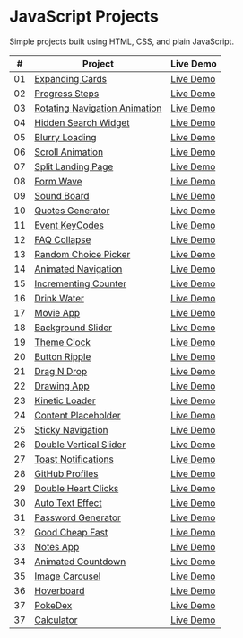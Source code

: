 # JavaScript Projects

Simple projects built using HTML, CSS, and plain JavaScript.

|  #  | Project                                                          | Live Demo                                                                       |
| :-: | ---------------------------------------------------------------- | ------------------------------------------------------------------------------- |
| 01  | [Expanding Cards](./expanding-cards/README.md)                   | [Live Demo](https://josephgattuso.github.io/js-projects/expanding-cards)        |
| 02  | [Progress Steps](./progress-steps/README.md)                     | [Live Demo](https://josephgattuso.github.io/js-projects/progress-steps)         |
| 03  | [Rotating Navigation Animation](./rotating-navigation/README.md) | [Live Demo](https://josephgattuso.github.io/js-projects/rotating-navigation)    |
| 04  | [Hidden Search Widget](./hidden-search/README.md)                | [Live Demo](https://josephgattuso.github.io/js-projects/hidden-search)          |
| 05  | [Blurry Loading](./blurry-loading/README.md)                     | [Live Demo](https://josephgattuso.github.io/js-projects/blurry-loading)         |
| 06  | [Scroll Animation](./scroll-animation/README.md)                 | [Live Demo](https://josephgattuso.github.io/js-projects/scroll-animation)       |
| 07  | [Split Landing Page](./split-landing/README.md)                  | [Live Demo](https://josephgattuso.github.io/js-projects/split-landing)          |
| 08  | [Form Wave](./form-wave/README.md)                               | [Live Demo](https://josephgattuso.github.io/js-projects/form-wave)              |
| 09  | [Sound Board](./sound-board/README.md)                           | [Live Demo](https://josephgattuso.github.io/js-projects/sound-board)            |
| 10  | [Quotes Generator](./quotes-generator/README.md)                 | [Live Demo](https://josephgattuso.github.io/js-projects/dad-jokes)              |
| 11  | [Event KeyCodes](./event-keycodes/README.md)                     | [Live Demo](https://josephgattuso.github.io/js-projects/event-keycodes)         |
| 12  | [FAQ Collapse](./faq-collapse/README.md)                         | [Live Demo](https://josephgattuso.github.io/js-projects/faq-collapse)           |
| 13  | [Random Choice Picker](./random-choice-picker/README.md)         | [Live Demo](https://josephgattuso.github.io/js-projects/random-choice-picker)   |
| 14  | [Animated Navigation](./animated-navigation/README.md)           | [Live Demo](https://josephgattuso.github.io/js-projects/animated-navigation)    |
| 15  | [Incrementing Counter](./incrementing-counter/README.md)         | [Live Demo](https://josephgattuso.github.io/js-projects/incrementing-counter)   |
| 16  | [Drink Water](./drink-water/README.md)                           | [Live Demo](https://josephgattuso.github.io/js-projects/drink-water)            |
| 17  | [Movie App](./movie-app/README.md)                               | [Live Demo](https://josephgattuso.github.io/js-projects/movie-app)              |
| 18  | [Background Slider](./background-slider/README.md)               | [Live Demo](https://josephgattuso.github.io/js-projects/background-slider)      |
| 19  | [Theme Clock](./theme-clock/README.md)                           | [Live Demo](https://josephgattuso.github.io/js-projects/theme-clock)            |
| 20  | [Button Ripple](./button-ripple/README.md)                       | [Live Demo](https://josephgattuso.github.io/js-projects/button-ripple)          |
| 21  | [Drag N Drop](./drag-n-drop/README.md)                           | [Live Demo](https://josephgattuso.github.io/js-projects/drag-n-drop)            |
| 22  | [Drawing App](./drawing-app/README.md)                           | [Live Demo](https://josephgattuso.github.io/js-projects/drawing-app)            |
| 23  | [Kinetic Loader](./kinetic-loader/README.md)                     | [Live Demo](https://josephgattuso.github.io/js-projects/kinetic-loader)         |
| 24  | [Content Placeholder](./content-placeholder/README.md)           | [Live Demo](https://josephgattuso.github.io/js-projects/content-placeholder)    |
| 25  | [Sticky Navigation](./sticky-navigation/README.md)               | [Live Demo](https://josephgattuso.github.io/js-projects/sticky-navigation)      |
| 26  | [Double Vertical Slider](./double-vertical-slider/README.md)     | [Live Demo](https://josephgattuso.github.io/js-projects/double-vertical-slider) |
| 27  | [Toast Notifications](./toast-notifications/README.md)           | [Live Demo](https://josephgattuso.github.io/js-projects/toast-notifications)    |
| 28  | [GitHub Profiles](./github-profiles/README.md)                   | [Live Demo](https://josephgattuso.github.io/js-projects/github-profiles)        |
| 29  | [Double Heart Clicks](./double-heart-click/README.md)            | [Live Demo](https://josephgattuso.github.io/js-projects/double-heart-click)     |
| 30  | [Auto Text Effect](./auto-text-effect/README.md)                 | [Live Demo](https://josephgattuso.github.io/js-projects/auto-text-effect)       |
| 31  | [Password Generator](./password-generator/README.md)             | [Live Demo](https://josephgattuso.github.io/js-projects/password-generator)     |
| 32  | [Good Cheap Fast](./good-cheap-fast/README.md)                   | [Live Demo](https://josephgattuso.github.io/js-projects/good-cheap-fast)        |
| 33  | [Notes App](./notes-app/README.md)                               | [Live Demo](https://josephgattuso.github.io/js-projects/notes-app)              |
| 34  | [Animated Countdown](./animated-countdown/README.md)             | [Live Demo](https://josephgattuso.github.io/js-projects/animated-countdown)     |
| 35  | [Image Carousel](./image-carousel/README.md)                     | [Live Demo](https://josephgattuso.github.io/js-projects/image-carousel)         |
| 36  | [Hoverboard](./hoverboard/README.md)                             | [Live Demo](https://josephgattuso.github.io/js-projects/hoverboard)             |
| 37  | [PokeDex](./pokedex/README.md)                                   | [Live Demo](https://josephgattuso.github.io/js-projects/pokedex)                |
| 37  | [Calculator](./calculator/README.md)                             | [Live Demo](https://josephgattuso.github.io/js-projects/calculator)             |
